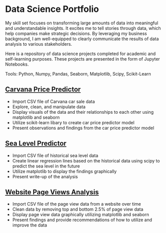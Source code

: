 # Data Science Portfolio
My skill set focuses on transforming large amounts of data into meaningful and understandable insights. It excites me to tell stories through data, which help companies make strategic decisions. By leveraging my business background, I am well-equipped to clearly communicate the results of data analysis to various stakeholders. 

Here is a repository of data science projects completed for academic and self-learning purposes. These projects are presented in the form of Jupyter Notebooks.

Tools: Python, Numpy, Pandas, Seaborn, Matplotlib, Scipy, Scikit-Learn

## [Carvana Price Predictor](https://github.com/dylanjones248/Data-Science-Portfolio/blob/main/Carvana%20Price%20Predictor.ipynb)

- Import CSV file of Carvana car sale data
- Explore, clean, and manipulate data
- Display visuals of the data and their relationships to each other using matplotlib and seaborn
- Utilize scikit-learn libary to create car price predictor model
- Present observations and findings from the car price predictor model

## [Sea Level Predictor](https://github.com/dylanjones248/Data-Science-Portfolio/blob/main/Sea%20Level%20Predictor.ipynb)

- Import CSV file of historical sea level data
- Create linear regression lines based on the historical data using scipy to predict the sea level in the future
- Utilize matplotlib to display the findings graphically
- Present write-up of the analysis 

## [Website Page Views Analysis](https://github.com/dylanjones248/Data-Science-Portfolio/blob/main/Website%20Page%20Views%20Analysis.ipynb)

- Import CSV file of the page view data from a website over time
- Clean data by removing top and bottom 2.5% of page view data
- Display page view data graphically utilizing matplotlib and seaborn
- Present findings and provide recommendations of how to utilize and improve the data
